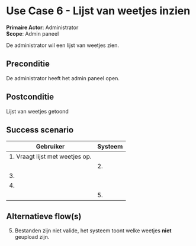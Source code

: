 # Use Case 6 - Lijst van weetjes inzien

**Primaire Actor**: Administrator
<br />
**Scope**: Admin paneel

De administrator wil een lijst van weetjes zien.

## Preconditie

De administrator heeft het admin paneel open.

## Postconditie

Lijst van weetjes getoond

## Success scenario

|Gebruiker   |Systeem|
|---|---|
|1. Vraagt lijst met weetjes op. |   |
|| 2. |
|3. ||
|4. ||
||5. |

## Alternatieve flow(s)

5. Bestanden zijn niet valide, het systeem toont welke weetjes **niet** geupload zijn.
